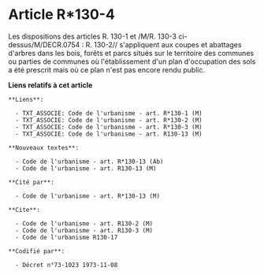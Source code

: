 # Article R*130-4

Les dispositions des articles R. 130-1 et /M/R. 130-3 ci-dessus/M/DECR.0754 : R. 130-2// s'appliquent aux coupes et abattages
d'arbres dans les bois, forêts et parcs situés sur le territoire des communes ou parties de communes où l'établissement d'un
plan d'occupation des sols a été prescrit mais où ce plan n'est pas encore rendu public.

**Liens relatifs à cet article**

	**Liens**:

	  - TXT_ASSOCIE: Code de l'urbanisme - art. R*130-1 (M)
	  - TXT_ASSOCIE: Code de l'urbanisme - art. R*130-2 (M)
	  - TXT_ASSOCIE: Code de l'urbanisme - art. R*130-3 (M)
	  - TXT_ASSOCIE: Code de l'urbanisme - art. R130-13 (M)

	**Nouveaux textes**:

	  - Code de l'urbanisme - art. R*130-13 (Ab)
	  - Code de l'urbanisme - art. R130-13 (M)

	**Cité par**:

	  - Code de l'urbanisme - art. R*130-13 (M)

	**Cite**:

	  - Code de l'urbanisme - art. R130-2 (M)
	  - Code de l'urbanisme - art. R130-3 (M)
	  - Code de l'urbanisme R130-17

	**Codifié par**:

	  - Décret n°73-1023 1973-11-08
